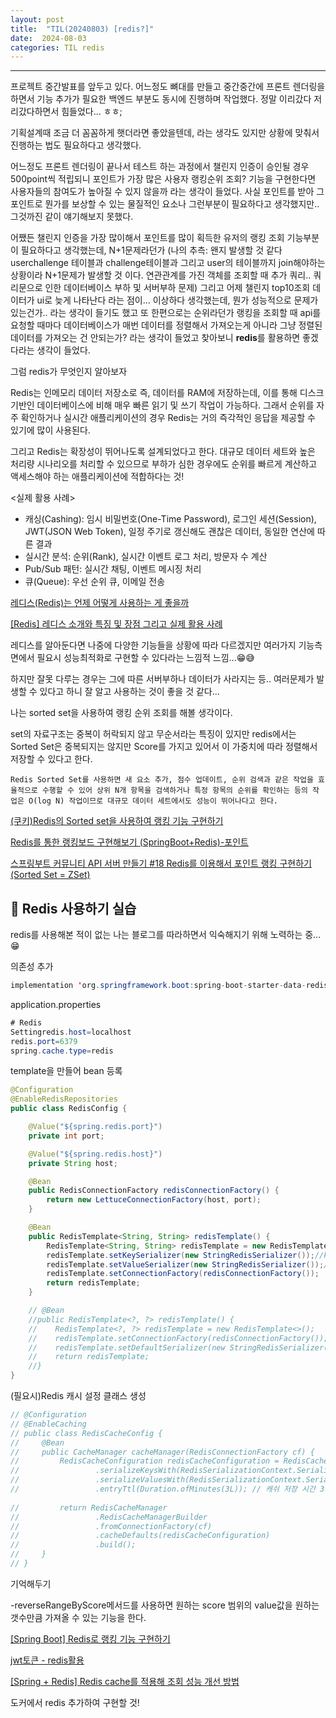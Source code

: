 ```yaml
---
layout: post
title:  "TIL(20240803) [redis?]"
date:  2024-08-03
categories: TIL redis
---
```


----------------------------------------------------------------------------

프로젝트 중간발표를 앞두고 있다. 어느정도 뼈대를 만들고 중간중간에 프론트 렌더링을 하면서 기능 추가가 필요한 백엔드 부분도 동시에 진행하며 작업했다. 정말 이리갔다 저리갔다하면서 힘들었다... ㅎㅎ;

기획설계때 조금 더 꼼꼼하게 햇더라면 좋았을텐데, 라는 생각도 있지만 상황에 맞춰서 진행하는 법도 필요하다고 생각했다. 

어느정도 프론트 렌더링이 끝나서 테스트 하는 과정에서 챌린지 인증이 승인될 경우 500point씩 적립되니 포인트가 가장 많은 사용자 랭킹순위 조회? 기능을 구현한다면 사용자들의 참여도가 높아질 수 있지 않을까 라는 생각이 들었다. 사실 포인트를 받아 그 포인트로 뭔가를 보상할 수 있는 물질적인 요소나 그런부분이 필요하다고 생각했지만.. 그것까진 같이 얘기해보지 못했다. 

어쨌든 챌린지 인증을 가장 많이해서 포인트를 많이 획득한 유저의 랭킹 조회  기능부분이 필요하다고 생각했는데,  N+1문제라던가 (나의 추측: 왠지 발생할 것 같다 userchallenge 테이블과 challenge테이블과 그리고 user의 테이블까지 join해야하는 상황이라 N+1문제가 발생할 것 이다. 연관관계를 가진 객체를 조회할 때  추가 쿼리.. 쿼리문으로 인한 데이터베이스 부하 및 서버부하 문제) 그리고 어제 챌린지 top10조회 데이터가 ui로 늦게 나타난다 라는 점이... 이상하다 생각했는데, 뭔가 성능적으로 문제가 있는건가.. 라는 생각이 들기도 했고 또 한편으로는 순위라던가 랭킹을 조회할 때 api를 요청할 때마다 데이터베이스가 매번 데이터를 정렬해서 가져오는게 아니라 그냥 정렬된 데이터를 가져오는 건 안되는가? 라는 생각이 들었고 찾아보니 **redis**를 활용하면 좋겠다라는 생각이 들었다. 

그럼 redis가 무엇인지 알아보자

Redis는 인메모리 데이터 저장소로 즉, 데이터를 RAM에 저장하는데, 이를 통해 디스크 기반인 데이터베이스에 비해 매우 빠른 읽기 및 쓰기 작업이 가능하다. 그래서 순위를 자주 확인하거나 실시간 애플리케이션의 경우 Redis는 거의 즉각적인 응답을 제공할 수 있기에 많이 사용된다. 

그리고 Redis는 확장성이 뛰어나도록 설계되었다고 한다. 대규모 데이터 세트와 높은 처리량 시나리오를 처리할 수 있으므로 부하가 심한 경우에도 순위를 빠르게 계산하고 액세스해야 하는 애플리케이션에 적합하다는 것!

<실제 활용 사례>
- 캐싱(Cashing): 임시 비밀번호(One-Time Password), 로그인 세션(Session), JWT(JSON Web Token), 일정 주기로 갱신해도 괜찮은 데이터, 동일한 연산에 따른 결과
- 실시간 분석: 순위(Rank), 실시간 이벤트 로그 처리, 방문자 수 계산
- Pub/Sub 패턴: 실시간 채팅, 이벤트 메시징 처리
- 큐(Queue): 우선 순위 큐, 이메일 전송

[레디스(Redis)는 언제 어떻게 사용하는 게 좋을까](https://brunch.co.kr/@skykamja24/575)

[[Redis] 레디스 소개와 특징 및 장점 그리고 실제 활용 사례](https://velog.io/@dev_lee/Redis-%EB%A0%88%EB%94%94%EC%8A%A4-%EC%86%8C%EA%B0%9C%EC%99%80-%ED%8A%B9%EC%A7%95-%EB%B0%8F-%EC%9E%A5%EC%A0%90-%EA%B7%B8%EB%A6%AC%EA%B3%A0-%EC%8B%A4%EC%A0%9C-%ED%99%9C%EC%9A%A9-%EC%82%AC%EB%A1%80)


레디스를 알아둔다면 나중에 다양한 기능들을 상황에 따라 다르겠지만 여러가지 기능측면에서 필요시 성능최적화로 구현할 수 있다라는 느낌적 느낌...😁😅

하지만 잘못 다루는 경우는 그에 따른 서버부하나 데이터가 사라지는 등.. 여러문제가 발생할 수 있다고 하니 잘 알고 사용하는 것이 좋을 것 같다... 

나는 sorted set을 사용하여 랭킹 순위 조회를 해볼 생각이다.

set의 자료구조는 중복이 허락되지 않고 무순서라는 특징이 있지만 
redis에서는 Sorted Set은 중복되지는 않지만 Score를 가지고 있어서 이 가중치에 따라 정렬해서 저장할 수 있다고 한다. 

```
Redis Sorted Set를 사용하면 새 요소 추가, 점수 업데이트, 순위 검색과 같은 작업을 효율적으로 수행할 수 있어 상위 N개 항목을 검색하거나 특정 항목의 순위를 확인하는 등의 작업은 O(log N) 작업이므로 대규모 데이터 세트에서도 성능이 뛰어나다고 한다.
```

[(쿠키)Redis의 Sorted set을 사용하여 랭킹 기능 구현하기](https://medium.com/@yukeon97/spring-redis%EB%A1%9C-%EB%9E%AD%ED%82%B9-%EC%8B%9C%EC%8A%A4%ED%85%9C-%EA%B5%AC%ED%98%84%ED%95%98%EA%B8%B0-ea1ea9313e16)

[Redis를 통한 랭킹보드 구현해보기 (SpringBoot+Redis)-포인트](https://cantcoding.tistory.com/82)

[스프링부트 커뮤니티 API 서버 만들기 #18 Redis를 이용해서 포인트 랭킹 구현하기 (Sorted Set = ZSet)](https://m.blog.naver.com/sosow0212/222988094022)


## 📌 Redis 사용하기 실습

redis를 사용해본 적이 없는 나는 블로그를 따라하면서 익숙해지기 위해 노력하는 중...😁

의존성 추가

```java
implementation 'org.springframework.boot:spring-boot-starter-data-redis'
```

application.properties

```java
# Redis 
Settingredis.host=localhost
redis.port=6379
spring.cache.type=redis
```

template을 만들어 bean 등록


```java
@Configuration
@EnableRedisRepositories
public class RedisConfig {

    @Value("${spring.redis.port}")
    private int port;

    @Value("${spring.redis.host}")
    private String host;

    @Bean
    public RedisConnectionFactory redisConnectionFactory() {
        return new LettuceConnectionFactory(host, port);
    }

    @Bean
    public RedisTemplate<String, String> redisTemplate() {
        RedisTemplate<String, String> redisTemplate = new RedisTemplate<>();
        redisTemplate.setKeySerializer(new StringRedisSerializer());//key 깨짐 방지
        redisTemplate.setValueSerializer(new StringRedisSerializer());//value 깨짐 방지
        redisTemplate.setConnectionFactory(redisConnectionFactory());
        return redisTemplate;
    }

    // @Bean
    //public RedisTemplate<?, ?> redisTemplate() {
    //    RedisTemplate<?, ?> redisTemplate = new RedisTemplate<>();
    //    redisTemplate.setConnectionFactory(redisConnectionFactory());
    //    redisTemplate.setDefaultSerializer(new StringRedisSerializer());
    //    return redisTemplate;
    //}
}
```

(필요시)Redis 캐시 설정 클래스 생성

```java
// @Configuration
// @EnableCaching
// public class RedisCacheConfig {
//     @Bean
//     public CacheManager cacheManager(RedisConnectionFactory cf) {
//         RedisCacheConfiguration redisCacheConfiguration = RedisCacheConfiguration.defaultCacheConfig()
//                 .serializeKeysWith(RedisSerializationContext.SerializationPair.fromSerializer(new StringRedisSerializer()))
//                 .serializeValuesWith(RedisSerializationContext.SerializationPair.fromSerializer(new GenericJackson2JsonRedisSerializer()))
//                 .entryTtl(Duration.ofMinutes(3L)); // 캐쉬 저장 시간 3분 설정
 
//         return RedisCacheManager
//                 .RedisCacheManagerBuilder
//                 .fromConnectionFactory(cf)
//                 .cacheDefaults(redisCacheConfiguration)
//                 .build();
//     }
// }
```

기억해두기

-reverseRangeByScore메서드를 사용하면 원하는 score 범위의 value값을 원하는 갯수만큼 가져올 수 있는 기능을 한다. 

[[Spring Boot] Redis로 랭킹 기능 구현하기](https://programmingiraffe.tistory.com/172)

[jwt토큰 - redis활용](https://velog.io/@letelumiere/squadmania-dev-8)

[[Spring + Redis] Redis cache를 적용해 조회 성능 개선 방법](https://hstory0208.tistory.com/entry/Spring-Redis-Redis-cache%EB%A5%BC-%EC%A0%81%EC%9A%A9%ED%95%B4-%EC%A1%B0%ED%9A%8C-%EC%84%B1%EB%8A%A5-%EA%B0%9C%EC%84%A0-%EB%B0%A9%EB%B2%95)


도커에서 redis 추가하여 구현할 것!